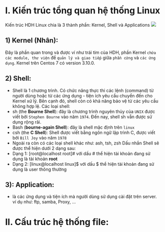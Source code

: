 # **I. Kiến trúc tổng quan hệ thống Linux**
  Kiến trúc HDH Linux chia là 3 thành phần: Kernel, Shell và Applications
<img src="https://1drv.ms/u/s!Asf6YfCv6rT3hMVUK6zFP8OiF1YDew?e=K5SYL8">
## **1) Kernel (Nhân)**: 
Đây là phần quan trong và được ví như trái tim của HDH, phần Kernel `chứa các module, thư viện` để `quản lý và giao tiếp` giữa `phần cứng` và `các ứng dụng`. Kernel trên Centos 7 có version 3.10.0.
## **2) Shell**: 
- Shell là 1 chương trình. Có chức năng thực thi các lệnh (command) từ người dùng hoặc từ các ứng dụng - tiện ích yêu cầu chuyển đến cho Kernel xử lý. Bên cạnh đó, shell còn có khả năng bảo vệ từ các yêu cầu không hợp lệ.
Các loại shell:
- sh (the **Bourne Shell**): đây là chương trình nguyên thủy của `UNIX` được viết bởi `Stephen Bourne` vào năm `1974`. Đến nay, shell sh vẫn được sử dụng rộng rãi.
- Bash (**bourne-again Shell**): đây là shell mặc định trên `linux`
- csh (the **C Shell**): Shell được viết bằng ngôn ngữ lập trình C, được viết bởi `Bill Joy` vào năm `1978`
- Ngoài ra còn có các loại shell khác như: ash, tsh, zsh
Dấu nhắn Shell sẽ được thể hiện dưới 2 dạng sau:
- Dạng 1: [root@localhost root]# với dấu # thể hiện tài khoản đang sử dụng là tài khoản **root**
- Dạng 2: [linux@localhost linux]$ với dấu $ thể hiện tài khoản đang sử dụng là user thông thường
## **3): Application**: 
- là các ứng dụng và tiện ích mà người dùng sử dụng cài đặt trên server. ví dụ như: ftp, samba, Proxy, ...
# **II. Cấu trúc hệ thống file:**
